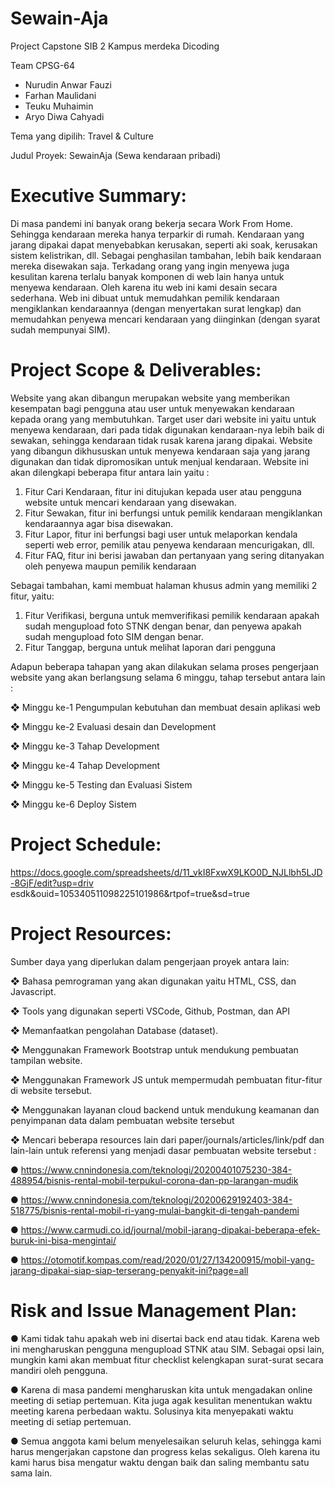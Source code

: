 # Sewain-Aja

Project Capstone SIB 2 Kampus merdeka
Dicoding

Team CPSG-64

- Nurudin Anwar Fauzi
- Farhan Maulidani
- Teuku Muhaimin
- Aryo Diwa Cahyadi

Tema yang dipilih: Travel & Culture

Judul Proyek: SewainAja (Sewa kendaraan pribadi)

# Executive Summary:

Di masa pandemi ini banyak orang bekerja secara Work From Home. Sehingga kendaraan
mereka hanya terparkir di rumah. Kendaraan yang jarang dipakai dapat menyebabkan
kerusakan, seperti aki soak, kerusakan sistem kelistrikan, dll. Sebagai penghasilan tambahan,
lebih baik kendaraan mereka disewakan saja. Terkadang orang yang ingin menyewa juga
kesulitan karena terlalu banyak komponen di web lain hanya untuk menyewa kendaraan. Oleh
karena itu web ini kami desain secara sederhana. Web ini dibuat untuk memudahkan pemilik
kendaraan mengiklankan kendaraannya (dengan menyertakan surat lengkap) dan memudahkan
penyewa mencari kendaraan yang diinginkan (dengan syarat sudah mempunyai SIM).


# Project Scope & Deliverables:

Website yang akan dibangun merupakan website yang memberikan kesempatan bagi pengguna
atau user untuk menyewakan kendaraan kepada orang yang membutuhkan. Target user dari
website ini yaitu untuk menyewa kendaraan, dari pada tidak digunakan kendaraan-nya lebih
baik di sewakan, sehingga kendaraan tidak rusak karena jarang dipakai. Website yang dibangun
dikhususkan untuk menyewa kendaraan saja yang jarang digunakan dan tidak dipromosikan
untuk menjual kendaraan. 
Website ini akan dilengkapi beberapa fitur antara lain yaitu :
1. Fitur Cari Kendaraan, fitur ini ditujukan kepada user atau pengguna website untuk
mencari kendaraan yang disewakan.
2. Fitur Sewakan, fitur ini berfungsi untuk pemilik kendaraan mengiklankan kendaraannya
agar bisa disewakan.
3. Fitur Lapor, fitur ini berfungsi bagi user untuk melaporkan kendala seperti web error,
pemilik atau penyewa kendaraan mencurigakan, dll.
4. Fitur FAQ, fitur ini berisi jawaban dan pertanyaan yang sering ditanyakan oleh penyewa
maupun pemilik kendaraan

Sebagai tambahan, kami membuat halaman khusus admin yang memiliki 2 fitur, yaitu:
1. Fitur Verifikasi, berguna untuk memverifikasi pemilik kendaraan apakah sudah
mengupload foto STNK dengan benar, dan penyewa apakah sudah mengupload foto SIM
dengan benar.
2. Fitur Tanggap, berguna untuk melihat laporan dari pengguna

Adapun beberapa tahapan yang akan dilakukan selama proses pengerjaan website yang
akan berlangsung selama 6 minggu, tahap tersebut antara lain :

❖ Minggu ke-1 Pengumpulan kebutuhan dan membuat desain aplikasi web

❖ Minggu ke-2 Evaluasi desain dan Development

❖ Minggu ke-3 Tahap Development

❖ Minggu ke-4 Tahap Development

❖ Minggu ke-5 Testing dan Evaluasi Sistem

❖ Minggu ke-6 Deploy Sistem


# Project Schedule:

https://docs.google.com/spreadsheets/d/11_vkI8FxwX9LKO0D_NJLlbh5LJD-8GjF/edit?usp=driv
esdk&ouid=105340511098225101986&rtpof=true&sd=true


# Project Resources:

Sumber daya yang diperlukan dalam pengerjaan proyek antara lain:

❖ Bahasa pemrograman yang akan digunakan yaitu HTML, CSS, dan Javascript.

❖ Tools yang digunakan seperti VSCode, Github, Postman, dan API

❖ Memanfaatkan pengolahan Database (dataset).

❖ Menggunakan Framework Bootstrap untuk mendukung pembuatan tampilan website.

❖ Menggunakan Framework JS untuk mempermudah pembuatan fitur-fitur di website
tersebut.

❖ Menggunakan layanan cloud backend untuk mendukung keamanan dan penyimpanan data
dalam pembuatan website tersebut

❖ Mencari beberapa resources lain dari paper/journals/articles/link/pdf dan lain-lain untuk
referensi yang menjadi dasar pembuatan website tersebut :

  ● https://www.cnnindonesia.com/teknologi/20200401075230-384-488954/bisnis-rental-mobil-terpukul-corona-dan-pp-larangan-mudik
  
  ● https://www.cnnindonesia.com/teknologi/20200629192403-384-518775/bisnis-rental-mobil-ri-yang-mulai-bangkit-di-tengah-pandemi
  
  ● https://www.carmudi.co.id/journal/mobil-jarang-dipakai-beberapa-efek-buruk-ini-bisa-mengintai/
  
  ● https://otomotif.kompas.com/read/2020/01/27/134200915/mobil-yang-jarang-dipakai-siap-siap-terserang-penyakit-ini?page=all


# Risk and Issue Management Plan:

● Kami tidak tahu apakah web ini disertai back end atau tidak. Karena web ini
mengharuskan pengguna mengupload STNK atau SIM. Sebagai opsi lain, mungkin kami
akan membuat fitur checklist kelengkapan surat-surat secara mandiri oleh pengguna.

● Karena di masa pandemi mengharuskan kita untuk mengadakan online meeting di setiap
pertemuan. Kita juga agak kesulitan menentukan waktu meeting karena perbedaan
waktu. Solusinya kita menyepakati waktu meeting di setiap pertemuan.

● Semua anggota kami belum menyelesaikan seluruh kelas, sehingga kami harus
mengerjakan capstone dan progress kelas sekaligus. Oleh karena itu kami harus bisa
mengatur waktu dengan baik dan saling membantu satu sama lain.
 
